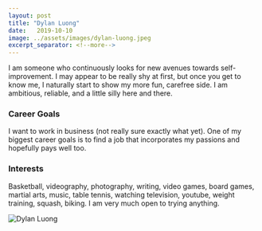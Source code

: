 ```yaml
---
layout: post
title: "Dylan Luong"
date:   2019-10-10
image: ../assets/images/dylan-luong.jpeg 
excerpt_separator: <!--more-->
---
```

I am someone who continuously looks for new avenues towards self-improvement. I may appear to be really shy at first, but once you get to know me, I naturally start to show my more fun, carefree side. I am ambitious, reliable, and a little silly here and there.

<!--more-->

### Career Goals

I want to work in business (not really sure exactly what yet). One of my biggest career goals is to find a job that incorporates my passions and hopefully pays well too.

### Interests

Basketball, videography, photography, writing, video games, board games, martial arts, music, table tennis, watching television, youtube, weight training, squash, biking. I am very much open to trying anything.

<div class="text-center mt-5">
    <img src="{{ "assets/images/dylan-luong.jpeg" | absolute_url }}" alt="Dylan Luong" class="rounded post-img" />
</div>